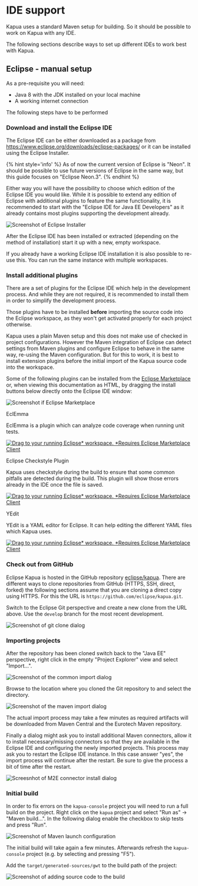 # IDE support

Kapua uses a standard Maven setup for building. So it should be possible to
work on Kapua with any IDE.

The following sections describe ways to set up different IDEs to work best with Kapua.

## Eclipse - manual setup

As a pre-requisite you will need:

* Java 8 with the JDK installed on your local machine
* A working internet connection

The following steps have to be performed

### Download and install the Eclipse IDE

The Eclipse IDE can be either downloaded as a package from
<https://www.eclipse.org/downloads/eclipse-packages/> or it can
be installed using the Eclipse Installer.

{% hint style='info' %}
As of now the current version of Eclipse is "Neon". It should be
possible to use future versions of Eclipse in the same way, but
this guide focuses on "Eclipse Neon.3".
{% endhint %}

Either way you will have the possibility to choose which edition of the
Eclipse IDE you would like. While it is possible to extend any edition
of Eclipse with additional plugins to feature the same functionality, it
is recommended to start with the "Eclipse IDE for Java EE Developers" as it
already contains most plugins supporting the development already.

![Screenshot of Eclipse Installer](images/ide/eclipse_ide_001_installer.png "Select Java EE Developer")

After the Eclipse IDE has been installed or extracted (depending on
the method of installation) start it up with a new, empty workspace.

If you already have a working Eclipse IDE installation it is also possible
to re-use this. You can run the same instance with multiple workspaces.

### Install additional plugins

There are a set of plugins for the Eclipse IDE which help in the development
process. And while they are not required, it is recommended to install them
in order to simplify the development process.

Those plugins have to be installed **before** importing the source code into the
Eclipse workspace, as they won't get activated properly for each project otherwise.

Kapua uses a plain Maven setup and this does not make use of checked in project
configurations. However the Maven integration of Eclipse can detect settings from
Maven plugins and configure Eclipse to behave in the same way, re-using the Maven
configuration. But for this to work, it is best to install extension plugins
before the initial import of the Kapua source code into the workspace.

Some of the following plugins can be installed from the
[Eclipse Marketplace](https://marketplace.eclipse.org/) or, when viewing this
documentation as HTML, by dragging the install buttons below directly onto the
Eclipse IDE window:

![Screenshot if Eclipse Marketplace](images/ide/eclipse_ide_002_marketplace.png) 

<dl>

<dt>EclEmma</dt>
<dl>
<p>EclEmma is a plugin which can analyze code coverage when running unit tests.</p>
<p><a href="http://marketplace.eclipse.org/marketplace-client-intro?mpc_install=264" class="drag" title="Drag to your running Eclipse* workspace. *Requires Eclipse Marketplace Client"><img class="img-responsive" src="https://marketplace.eclipse.org/sites/all/themes/solstice/public/images/marketplace/btn-install.png" alt="Drag to your running Eclipse* workspace. *Requires Eclipse Marketplace Client" /></a></p>
<dl>

<dt>Eclipse Checkstyle Plugin</dt>
<dl>
<p>Kapua uses checkstyle during the build to ensure that some common pitfalls are detected during the build. This plugin
will show those errors already in the IDE once the file is saved.</p>
<p><a href="http://marketplace.eclipse.org/marketplace-client-intro?mpc_install=150" class="drag" title="Drag to your running Eclipse* workspace. *Requires Eclipse Marketplace Client"><img class="img-responsive" src="https://marketplace.eclipse.org/sites/all/themes/solstice/public/images/marketplace/btn-install.png" alt="Drag to your running Eclipse* workspace. *Requires Eclipse Marketplace Client" /></a></p>
<dl>

<dt>YEdit</dt>
<dl>
<p>
YEdit is a YAML editor for Eclipse. It can help editing the different YAML files which Kapua uses.
</p>
<p><a href="http://marketplace.eclipse.org/marketplace-client-intro?mpc_install=949" class="drag" title="Drag to your running Eclipse* workspace. *Requires Eclipse Marketplace Client"><img class="img-responsive" src="https://marketplace.eclipse.org/sites/all/themes/solstice/public/images/marketplace/btn-install.png" alt="Drag to your running Eclipse* workspace. *Requires Eclipse Marketplace Client" /></a></p>
<dl>

</dl>

### Check out from GitHub

Eclipse Kapua is hosted in the GitHub repository [eclipse/kapua](https://github.com/eclipse/kapua). There are different
ways to clone repositories from GitHub (HTTPS, SSH, direct, forked) the following sections assume that you are
cloning a direct copy using HTTPS. For this the URL is `https://github.com/eclipse/kapua.git`.

Switch to the Eclipse Git perspective and create a new clone from the URL above. Use the `develop` branch for
the most recent development.

![Screenshot of git clone dialog](images/ide/eclipse_ide_003_clone_git.png "Clone from Git") 

### Importing projects

After the repository has been cloned switch back to the "Java EE" perspective, right click in the
empty "Project Explorer" view and select "Import…".

![Screenshot of the common import dialog](images/ide/eclipse_ide_004_import_1.png)

Browse to the location where you cloned the Git repository to and select the directory.

![Screenshot of the maven import dialog](images/ide/eclipse_ide_005_import_2.png)

The actual import process may take a few minutes as required artifacts
will be downloaded from Maven Central and the Eurotech Maven repository.

Finally a dialog might ask you to install additional Maven connectors, allow it to install necessary/missing
connectors so that they are available in the Eclipse IDE and configuring the newly imported projects.
This process may ask you to restart the Eclipse IDE instance. In this case answer "yes", the import
process will continue after the restart. Be sure to give the process a bit of time after the restart.

![Screesnhot of M2E connector install dialog](images/ide/eclipse_ide_006_m2e_install.png)

### Initial build

In order to fix errors on the `kapua-console` project you will need
to run a full build on the project. Right click on the `kapua` project
and select "Run as" -> "Maven build…". In the following dialog enable the
checkbox to skip tests and press "Run".

![Screenshot of Maven launch configuration](images/ide/eclipse_ide_007_mvn_run.png)

The initial build will take again a few minutes. Afterwards refresh the
`kapua-console` project (e.g. by selecting and pressing "F5").

Add the `target/generated-sources/gwt` to the build path of the
project:

![Screenshot of adding source code to the build](images/ide/eclipse_ide_008_add_gensrc.png)
